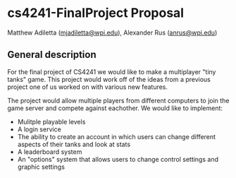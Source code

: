 # cs4241-FinalProject Proposal 
Matthew Adiletta (mjadiletta@wpi.edu), Alexander Rus (anrus@wpi.edu)

## General description
For the final project of CS4241 we would like to make a multiplayer "tiny tanks" game. This project would work off of the ideas from a previous project one of us worked on with various new features.

The project would allow multiple players from different computers to join the game server and compete against eachother. We would like to implement:
- Mulitple playable levels
- A login service
- The ability to create an account in which users can change different aspects of their tanks and look at stats
- A leaderboard system
- An "options" system that allows users to change control settings and graphic settings


